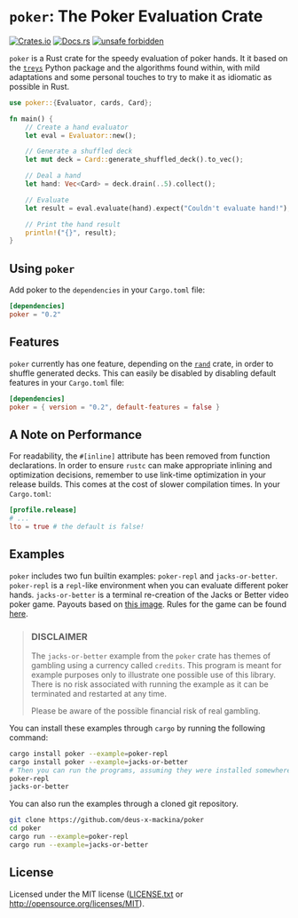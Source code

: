 # `poker`: The Poker Evaluation Crate

[![Crates.io](https://img.shields.io/crates/v/poker)](https://crates.io/crates/poker)
[![Docs.rs](https://docs.rs/poker/badge.svg)](https://docs.rs/poker)
[![unsafe forbidden](https://img.shields.io/badge/unsafe-forbidden-success.svg)](https://github.com/rust-secure-code/safety-dance/)

`poker` is a Rust crate for the speedy evaluation of poker hands. It it based on
the [`treys`](https://github.com/ihendley/treys)
Python package and the algorithms found within, with mild adaptations and some
personal touches to try to make it as idiomatic as possible in Rust.

```rust
use poker::{Evaluator, cards, Card};

fn main() {
    // Create a hand evaluator
    let eval = Evaluator::new();

    // Generate a shuffled deck
    let mut deck = Card::generate_shuffled_deck().to_vec();

    // Deal a hand
    let hand: Vec<Card> = deck.drain(..5).collect();

    // Evaluate
    let result = eval.evaluate(hand).expect("Couldn't evaluate hand!");

    // Print the hand result
    println!("{}", result);
}
```

## Using `poker`

Add poker to the `dependencies` in your `Cargo.toml` file:

```toml
[dependencies]
poker = "0.2"
```

## Features

`poker` currently has one feature, depending on
the [`rand`](https://crates.io/crates/rand) crate, in order to shuffle generated
decks. This can easily be disabled by disabling default features in your
`Cargo.toml` file:

```toml
[dependencies]
poker = { version = "0.2", default-features = false }
```

## A Note on Performance

For readability, the `#[inline]` attribute has been removed from function
declarations. In order to ensure `rustc` can make appropriate inlining and
optimization decisions, remember to use link-time optimization in your release
builds. This comes at the cost of slower compilation times. In your
`Cargo.toml`:

```toml
[profile.release]
# ...
lto = true # the default is false!
```

## Examples

`poker` includes two fun builtin examples: `poker-repl` and `jacks-or-better`.
`poker-repl` is a `repl`-like environment when you can evaluate different poker
hands. `jacks-or-better` is a terminal re-creation of the Jacks or Better
video poker game. Payouts based on [this image](https://www.gamblingsites.com/wp-content/uploads/2016/08/video-poker-pay-table-jacks-or-better.png).
Rules for the game can be found [here](https://www.onlinepoker.net/games/jacks-or-better).

> ### DISCLAIMER
>
> The `jacks-or-better` example from the `poker` crate has themes of gambling
> using a currency called `credits`. This program is meant for example purposes
> only to illustrate one possible use of this library. There is no risk associated
> with running the example as it can be terminated and restarted at any time.
>
> Please be aware of the possible financial risk of real gambling.

You can install these examples through `cargo` by running the following command:

```bash
cargo install poker --example=poker-repl
cargo install poker --example=jacks-or-better
# Then you can run the programs, assuming they were installed somewhere in $PATH
poker-repl
jacks-or-better
```

You can also run the examples through a cloned git repository.

```bash
git clone https://github.com/deus-x-mackina/poker
cd poker
cargo run --example=poker-repl
cargo run --example=jacks-or-better
```

## License

Licensed under the MIT license ([LICENSE.txt](LICENSE.txt) or <http://opensource.org/licenses/MIT>).

